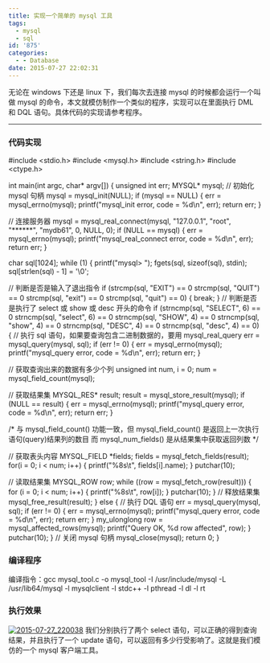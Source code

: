 ```yaml
---
title: 实现一个简单的 mysql 工具
tags:
  - mysql
  - sql
id: '875'
categories:
  - - Database
date: 2015-07-27 22:02:31
---
```


无论在 windows 下还是 linux 下，我们每次去连接 mysql 的时候都会运行一个叫做 mysql 的命令，本文就模仿制作一个类似的程序，实现可以在里面执行 DML 和 DQL 语句。具体代码的实现请参考程序。
<!-- more -->
* * *

### 代码实现

#include <stdio.h>
#include <mysql.h>
#include <string.h>
#include <ctype.h>

int main(int argc, char\* argv\[\])
{
unsigned int err;
MYSQL\* mysql;
// 初始化 mysql 句柄
mysql = mysql\_init(NULL);
if (mysql == NULL)
{
err = mysql\_errno(mysql);
printf("mysql\_init error, code = %d\\n", err);
return err;
}

// 连接服务器
mysql = mysql\_real\_connect(mysql, "127.0.0.1", "root", "\*\*\*\*\*\*", "mydb61", 0, NULL, 0);
if (NULL == mysql)
{
err = mysql\_errno(mysql);
printf("mysql\_real\_connect error, code = %d\\n", err);
return err;
}

char sql\[1024\];
while (1)
{
printf("mysql> ");
fgets(sql, sizeof(sql), stdin);
sql\[strlen(sql) - 1\] = '\\0';

// 判断是否是输入了退出指令
if (strcmp(sql, "EXIT") == 0  strcmp(sql, "QUIT") == 0 
strcmp(sql, "exit") == 0  strcmp(sql, "quit") == 0)
{
break;
}
// 判断是否是执行了 select 或 show 或 desc 开头的命令
if (strncmp(sql, "SELECT", 6) == 0  strncmp(sql, "select", 6) == 0 
strncmp(sql, "SHOW", 4) == 0  strncmp(sql, "show", 4) == 0 
strncmp(sql, "DESC", 4) == 0  strncmp(sql, "desc", 4) == 0)
{
// 执行 sql 语句，如果要查询包含二进制数据的，要用 mysql\_real\_query
err = mysql\_query(mysql, sql);
if (err != 0)
{
err = mysql\_errno(mysql);
printf("mysql\_query error, code = %d\\n", err);
return err;
}

// 获取查询出来的数据有多少个列
unsigned int num, i = 0;
num = mysql\_field\_count(mysql);

// 获取结果集
MYSQL\_RES\* result;
result = mysql\_store\_result(mysql);
if (NULL == result)
{
err = mysql\_errno(mysql);
printf("mysql\_query error, code = %d\\n", err);
return err;
}

/\*
与 mysql\_field\_count() 功能一致，但 mysql\_field\_count() 是返回上一次执行语句(query)结果列的数目
而 mysql\_num\_fields() 是从结果集中获取返回列数
\*/

// 获取表头内容
MYSQL\_FIELD \*fields;
fields = mysql\_fetch\_fields(result);
for(i = 0; i < num; i++)
{
   printf("%8s\\t", fields\[i\].name);
}
putchar(10);

// 读取结果集
MYSQL\_ROW row;
while ((row = mysql\_fetch\_row(result)))
{
for (i = 0; i < num; i++)
{
printf("%8s\\t", row\[i\]);
}
putchar(10);
}
// 释放结果集
mysql\_free\_result(result);
}
else
{
// 执行 DQL 语句
err = mysql\_query(mysql, sql);
if (err != 0)
{
err = mysql\_errno(mysql);
printf("mysql\_query error, code = %d\\n", err);
return err;
}
my\_ulonglong row = mysql\_affected\_rows(mysql);
printf("Query OK, %d row affected", row);
}
putchar(10);
}
// 关闭 mysql 句柄
mysql\_close(mysql);
return 0;
}

### 编译程序

编译指令：gcc mysql\_tool.c -o mysql\_tool -I /usr/include/mysql -L /usr/lib64/mysql -l mysqlclient -l stdc++ -l pthread -l dl -l rt

### 执行效果

[![2015-07-27_220038](http://www.mycode.net.cn/wp-content/uploads/2015/07/2015-07-27_220038.png)](http://www.mycode.net.cn/wp-content/uploads/2015/07/2015-07-27_220038.png) 我们分别执行了两个 select 语句，可以正确的得到查询结果，并且执行了一个 update 语句，可以返回有多少行受影响了。这就是我们模仿的一个 mysql 客户端工具。